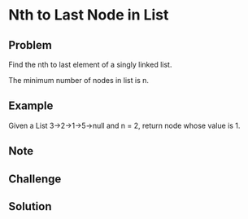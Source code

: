 Nth to Last Node in List
===


Problem
-------

Find the nth to last element of a singly linked list. 

The minimum number of nodes in list is n.

Example
-------

Given a List  3->2->1->5->null and n = 2, return node  whose value is 1.

Note
---------

Challenge
---------

Solution
--------

